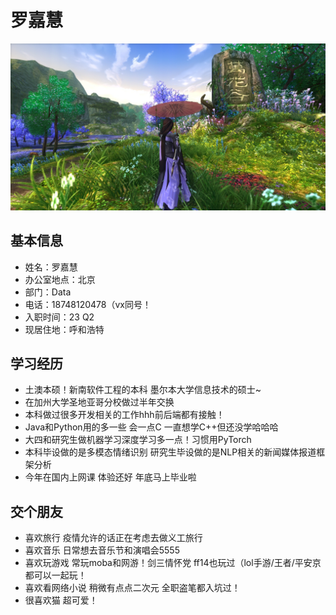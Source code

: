 # 罗嘉慧
![me-panda](assets/IMG_4029.JPG)
## 基本信息
  - 姓名：罗嘉慧
  - 办公室地点：北京
  - 部门：Data
  - 电话：18748120478（vx同号！
  - 入职时间：23 Q2
  - 现居住地：呼和浩特

## 学习经历
- 土澳本硕！新南软件工程的本科 墨尔本大学信息技术的硕士~
- 在加州大学圣地亚哥分校做过半年交换
- 本科做过很多开发相关的工作hhh前后端都有接触！
- Java和Python用的多一些 会一点C 一直想学C++但还没学哈哈哈
- 大四和研究生做机器学习深度学习多一点！习惯用PyTorch
- 本科毕设做的是多模态情绪识别 研究生毕设做的是NLP相关的新闻媒体报道框架分析
- 今年在国内上网课 体验还好 年底马上毕业啦

## 交个朋友
- 喜欢旅行 疫情允许的话正在考虑去做义工旅行
- 喜欢音乐 日常想去音乐节和演唱会5555
- 喜欢玩游戏 常玩moba和网游！剑三情怀党 ff14也玩过（lol手游/王者/平安京都可以一起玩！
- 喜欢看网络小说 稍微有点点二次元 全职盗笔都入坑过！
- 很喜欢猫 超可爱！


